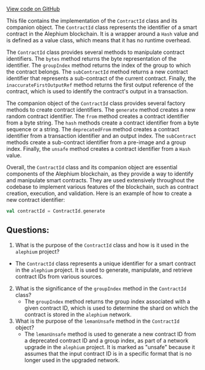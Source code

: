 [View code on GitHub](https://github.com/alephium/alephium/protocol/src/main/scala/org/alephium/protocol/model/ContractId.scala)

This file contains the implementation of the `ContractId` class and its companion object. The `ContractId` class represents the identifier of a smart contract in the Alephium blockchain. It is a wrapper around a `Hash` value and is defined as a value class, which means that it has no runtime overhead. 

The `ContractId` class provides several methods to manipulate contract identifiers. The `bytes` method returns the byte representation of the identifier. The `groupIndex` method returns the index of the group to which the contract belongs. The `subContractId` method returns a new contract identifier that represents a sub-contract of the current contract. Finally, the `inaccurateFirstOutputRef` method returns the first output reference of the contract, which is used to identify the contract's output in a transaction.

The companion object of the `ContractId` class provides several factory methods to create contract identifiers. The `generate` method creates a new random contract identifier. The `from` method creates a contract identifier from a byte string. The `hash` methods create a contract identifier from a byte sequence or a string. The `deprecatedFrom` method creates a contract identifier from a transaction identifier and an output index. The `subContract` methods create a sub-contract identifier from a pre-image and a group index. Finally, the `unsafe` method creates a contract identifier from a `Hash` value.

Overall, the `ContractId` class and its companion object are essential components of the Alephium blockchain, as they provide a way to identify and manipulate smart contracts. They are used extensively throughout the codebase to implement various features of the blockchain, such as contract creation, execution, and validation. Here is an example of how to create a new contract identifier:

```scala
val contractId = ContractId.generate
```
## Questions: 
 1. What is the purpose of the `ContractId` class and how is it used in the `alephium` project?
   - The `ContractId` class represents a unique identifier for a smart contract in the `alephium` project. It is used to generate, manipulate, and retrieve contract IDs from various sources.
2. What is the significance of the `groupIndex` method in the `ContractId` class?
   - The `groupIndex` method returns the group index associated with a given contract ID, which is used to determine the shard on which the contract is stored in the `alephium` network.
3. What is the purpose of the `lemanUnsafe` method in the `ContractId` object?
   - The `lemanUnsafe` method is used to generate a new contract ID from a deprecated contract ID and a group index, as part of a network upgrade in the `alephium` project. It is marked as "unsafe" because it assumes that the input contract ID is in a specific format that is no longer used in the upgraded network.